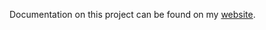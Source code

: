 Documentation on this project can be found on my [website](https://zpseudonym.github.io/projects/2022/11/28/security-focused-password-manager-in-python/).